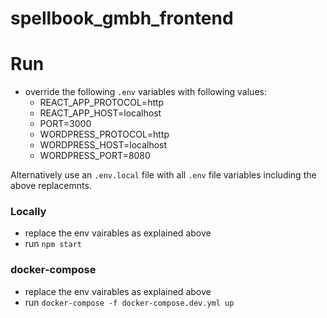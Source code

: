 # spellbook_gmbh_frontend

# Run
- override the following ```.env``` variables with following values:
    - REACT_APP_PROTOCOL=http
    - REACT_APP_HOST=localhost
    - PORT=3000
    - WORDPRESS_PROTOCOL=http
    - WORDPRESS_HOST=localhost
    - WORDPRESS_PORT=8080
    
Alternatively use an ```.env.local``` file with all ```.env``` file variables including the above replacemnts.

### Locally
- replace the env vairables as explained above
- run ```npm start```

### docker-compose
- replace the env vairables as explained above
- run ```docker-compose -f docker-compose.dev.yml up```